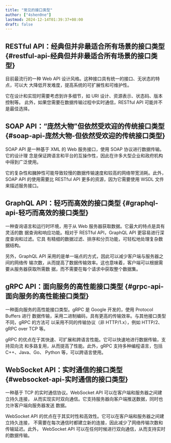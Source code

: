 ```yaml
---
title: "常见的接口类型"
author: ["4shen0ne"]
lastmod: 2024-12-14T01:39:37+08:00
draft: false
---
```


## RESTful API：经典但并非最适合所有场景的接口类型 {#restful-api-经典但并非最适合所有场景的接口类型}

目前最流行的一种 Web API 设计风格。这种接口具有统一的接口、无状态的特点，可以大
大降低开发难度，提高系统的可扩展性和可维护性。

它在设计和实现时需要考虑到许多细节，如 URI 设计、资源表示、状态码、版本控制等。
此外，如果您需要在数据传输过程中实时通信，RESTful API 可能并不是最佳选择。


## SOAP API：“庞然大物”但依然受欢迎的传统接口类型 {#soap-api-庞然大物-但依然受欢迎的传统接口类型}

SOAP API 是一种基于 XML 的 Web 服务接口，使用 SOAP 协议进行数据传输。它的设计理
念是保证跨语言和平台的互操作性，因此在许多大型企业和政府机构中得到广泛使用。

它的复杂性和臃肿性可能导致较慢的数据传输速度和较高的网络带宽消耗。此外，SOAP API
的使用需要比 RESTful API 更多的资源，因为它需要使用 WSDL 文件来描述服务接口。


## GraphQL API：轻巧而高效的接口类型 {#graphql-api-轻巧而高效的接口类型}

一种查询语言和运行时环境，用于从 Web 服务器获取数据。它最大的特点是具有灵活的数
据查询和响应功能。相对于 RESTful API，GraphQL API 更容易进行深度查询和过滤。它具
有精细的数据过滤、排序和分页功能，可轻松地处理复杂数据结构。

另外，GraphQL API 采用的是单一端点的方式，因此可以减少客户端与服务器之间的网络传
输次数，从而提高了数据传输效率。这也意味着，客户端可以根据需要从服务器获取所需数
据，而不需要在每个请求中获取整个数据集。


## gRPC API：面向服务的高性能接口类型 {#grpc-api-面向服务的高性能接口类型}

一种面向服务的高性能接口类型。gRPC 是 Google 开发的，使用 Protocol Buffers 进行
数据传输，采用二进制编码，具有更高的传输效率。与其他接口类型不同，gRPC 的方法可
以采用不同的传输协议（非 HTTP/1.x），例如 HTTP/2、gRPC over TCP 等。

gRPC 的优点在于其快速、可扩展和跨语言性能。它可以快速地进行数据传输，支持双向流
和多路复用，从而提高了性能。此外，gRPC 支持多种编程语言，包括 C++、Java、Go、
Python 等，可以跨语言使用。


## WebSocket API：实时通信的接口类型 {#websocket-api-实时通信的接口类型}

一种基于 TCP 的实时通信协议。WebSocket API 可以在客户端和服务器之间建立持久连接，
从而实现实时双向通信。它支持服务器向客户端推送数据，同时也允许客户端向服务器发送
数据。

WebSocket API 的优点在于其实时性和高效性。它可以在客户端和服务器之间建立持久连接，
不需要在每次通信时都建立新的连接，因此减少了网络传输次数和传输延迟。此外，
WebSocket API 可以在任何时候进行双向通信，从而支持实时的数据传输。

